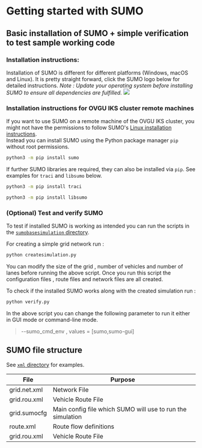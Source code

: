 # Getting started with SUMO

## Basic installation of SUMO + simple verification to test sample working code
### Installation instructions:
Installation of SUMO is different for different platforms (Windows, macOS and Linux). It is pretty straight forward, click the SUMO logo below for detailed instructions.  _Note : Update your operating system before installing SUMO to ensure all dependencies are fulfilled._
[![](https://fileinfo.com/img/icons/files/128/sumocfg-11490.png)](https://sumo.dlr.de/docs/Installing/index.html)  

### Installation instructions for OVGU IKS cluster remote machines
If you want to use SUMO on a remote machine of the OVGU IKS cluster, you might not have the permissions to follow SUMO's [Linux installation instructions](https://sumo.dlr.de/docs/Installing/index.html#linux).  
Instead you can install SUMO using the Python package manager `pip` without root permissions.  

```sh
python3 -m pip install sumo
```

If further SUMO libraries are required, they can also be installed via `pip`.
See examples for `traci` and `libsumo` below.
```sh
python3 -m pip install traci
```
```sh
python3 -m pip install libsumo
```

### (Optional) Test and verify SUMO
To test if installed SUMO is working as intended you can run the scripts in the [`sumobasesimulation` directory](https://code.ovgu.de/ai-lab/projects/pascal/traffic-simulation/-/tree/main/sumobasesimulation).  
  
For creating a simple grid network run : 
```sh
python createsimulation.py
```

You can modify the size of the grid , number of vehicles and number of lanes before running the above script.
Once you run this script the configuration files , route files and network files are all created. 

To check if the installed SUMO works along with the created simulation run : 
```sh
python verify.py
```
In the above script you can change the following parameter to run it either in GUI mode or command-line mode.
> --sumo_cmd_env  , values = [sumo,sumo-gui]

## SUMO file structure
See [`xml` directory](https://code.ovgu.de/ai-lab/projects/pascal/traffic-simulation/-/tree/main/xml) for examples.

| File | Purpose |
| ------ | ------ |
| grid.net.xml | Network File |
| grid.rou.xml | Vehicle Route File  |
| grid.sumocfg | Main config file which SUMO will use to run the simulation  |
| route.xml | Route flow definitions  |
| grid.rou.xml | Vehicle Route File  |